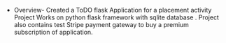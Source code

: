 * Overview-
Created a ToDO flask Application for a placement activity 
Project Works on python flask framework with sqlite database .
Project also contains test Stripe payment gateway to buy a premium subscription of application.



